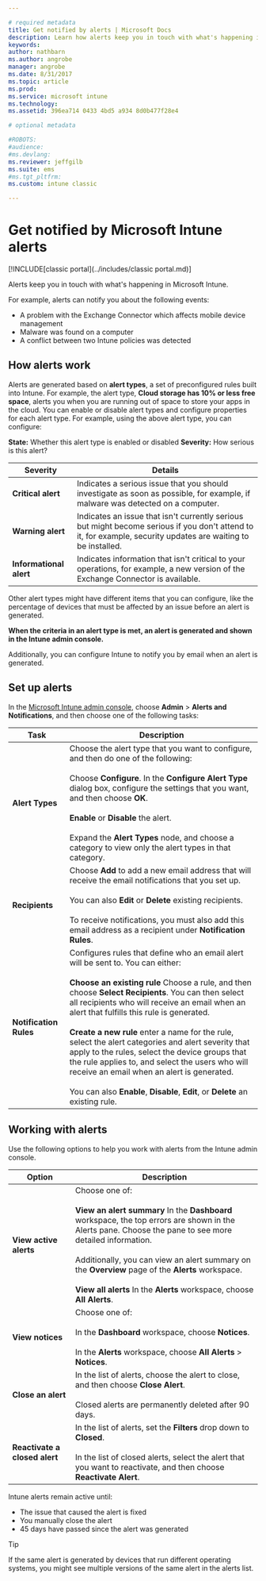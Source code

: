```yaml
---

# required metadata
title: Get notified by alerts | Microsoft Docs
description: Learn how alerts keep you in touch with what's happening in Microsoft Intune.
keywords:
author: nathbarn
ms.author: angrobe
manager: angrobe
ms.date: 8/31/2017
ms.topic: article
ms.prod:
ms.service: microsoft intune
ms.technology:
ms.assetid: 396ea714 0433 4bd5 a934 8d0b477f28e4

# optional metadata

#ROBOTS:
#audience:
#ms.devlang:
ms.reviewer: jeffgilb
ms.suite: ems
#ms.tgt_pltfrm:
ms.custom: intune classic

---
```


#  Get notified by Microsoft Intune alerts

[!INCLUDE[classic portal](../includes/classic portal.md)]

Alerts keep you in touch with what's happening in Microsoft Intune.

For example, alerts can notify you about the following events:
-   A problem with the Exchange Connector which affects mobile device management
-   Malware was found on a computer
-   A conflict between two Intune policies was detected

## How alerts work

Alerts are generated based on **alert types**, a set of preconfigured rules built into Intune. For example, the alert type, **Cloud storage has 10% or less free space**, alerts you when you are running out of space to store your apps in the cloud. You can enable or disable alert types and configure properties for each alert type. For example, using the above alert type, you can configure:

**State:** Whether this alert type is enabled or disabled
**Severity:** How serious is this alert?

|Severity|Details|
|--|---|
|**Critical alert**|Indicates a serious issue that you should investigate as soon as possible, for example, if malware was detected on a computer.|
|**Warning alert**|Indicates an issue that isn't currently serious but might become serious if you don't attend to it, for example, security updates are waiting to be installed.|
|**Informational alert**|Indicates information that isn't critical to your operations, for example, a new version of the Exchange Connector is available.|

Other alert types might have different items that you can configure, like the percentage of devices that must be affected by an issue before an alert is generated.

**When the criteria in an alert type is met, an alert is generated and shown in the Intune admin console.**

Additionally, you can configure Intune to notify you by email when an alert is generated.

## Set up alerts

In the [Microsoft Intune admin console](https://manage.microsoft.com), choose **Admin** &gt; **Alerts and Notifications**, and then choose one of the following tasks:

|Task|Description|
|---|------|
|**Alert Types**|Choose the alert type that you want to configure, and then do one of the following:<br /><br />Choose **Configure**. In the **Configure Alert Type** dialog box, configure the settings that you want, and then choose **OK**.<br /><br />**Enable** or **Disable** the alert.<br /><br />Expand the **Alert Types** node, and choose a category to view only the alert types in that category.|
|**Recipients**|Choose **Add** to add a new email address that will receive the email notifications that you set up.<br /><br />You can also **Edit** or **Delete** existing recipients.<br /><br />To receive notifications, you must also add this email address as a recipient under **Notification Rules**.|
|**Notification Rules**|Configures rules that define who an email alert will be sent to. You can either:<br /><br />**Choose an existing rule**   Choose a rule, and then choose **Select Recipients**. You can then select all recipients who will receive an email when an alert that fulfills this rule is generated.<br /><br />**Create a new rule**   enter a name for the rule, select the alert categories and alert severity that apply to the rules, select the device groups that the rule applies to, and select the users who will receive an email when an alert is generated.<br /><br />You can also **Enable**, **Disable**, **Edit**, or **Delete** an existing rule.|

## Working with alerts

Use the following options to help you work with alerts from the Intune admin console.

|Option|Description|
|-----|----|
|**View active alerts**|Choose one of:<br /><br />**View an alert summary**   In the **Dashboard** workspace, the top errors are shown in the Alerts pane. Choose the pane to see more detailed information.<br /><br />Additionally, you can view an alert summary on the **Overview** page of the **Alerts** workspace.<br /><br />**View all alerts**   In the **Alerts** workspace, choose **All Alerts**.|
|**View notices**|Choose one of:<br /><br />In the **Dashboard** workspace, choose **Notices**.<br /><br />In the **Alerts** workspace, choose **All Alerts** &gt; **Notices**.|
|**Close an alert**|In the list of alerts, choose the alert to close, and then choose **Close Alert**.<br /><br />Closed alerts are permanently deleted after 90 days.|
|**Reactivate a closed alert**|In the list of alerts, set the **Filters** drop down to **Closed**.<br /><br />In the list of closed alerts, select the alert that you want to reactivate, and then choose **Reactivate Alert**.|

Intune alerts remain active until:

- The issue that caused the alert is fixed
- You manually close the alert
- 45 days have passed since the alert was generated

> [!TIP]
> If the same alert is generated by devices that run different operating systems, you might see multiple versions of the same alert in the alerts list.
